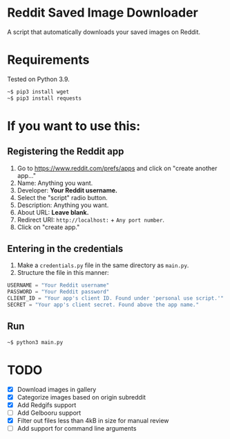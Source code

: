 # Reddit Saved Image Downloader  
A script that automatically downloads your saved images on Reddit.

# Requirements
Tested on Python 3.9.  
```bash
~$ pip3 install wget 
~$ pip3 install requests
```

# If you want to use this:
## Registering the Reddit app
1. Go to https://www.reddit.com/prefs/apps and click on "create another app..."  
2. Name: Anything you want.
3. Developer: **Your Reddit username.**
4. Select the "script" radio button.
5. Description: Anything you want.
6. About URL: **Leave blank.**
7. Redirect URI: `http://localhost:` + `Any port number`.
8. Click on "create app."
## Entering in the credentials
1. Make a `credentials.py` file in the same directory as `main.py`.
2. Structure the file in this manner:  
```py
USERNAME = "Your Reddit username"
PASSWORD = "Your Reddit password"
CLIENT_ID = "Your app's client ID. Found under 'personal use script.'"
SECRET = "Your app's client secret. Found above the app name."
```
## Run
```bash
~$ python3 main.py
```

# TODO
- [x] Download images in gallery  
- [x] Categorize images based on origin subreddit  
- [x] Add Redgifs support
- [ ] Add Gelbooru support
- [x] Filter out files less than 4kB in size for manual review  
- [ ] Add support for command line arguments